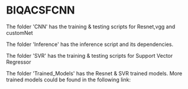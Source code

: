 # BIQACSFCNN

The folder 'CNN' has the training & testing scripts for Resnet,vgg and customNet 

The folder 'Inference' has the inference script and its dependencies.

The folder 'SVR' has the training & testing scripts for Support Vector Regressor

The folder 'Trained_Models' has the Resnet & SVR trained models. More trained models could be found in the following link:

